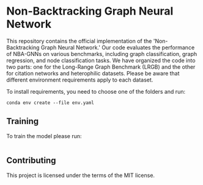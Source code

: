 # Non-Backtracking Graph Neural Network

This repository contains the official implementation of the 'Non-Backtracking Graph Neural Network.'
Our code evaluates the performance of NBA-GNNs on various benchmarks, including graph classification, graph regression, and node classification tasks.
We have organized the code into two parts: one for the Long-Range Graph Benchmark (LRGB) and the other for citation networks and heterophilic datasets.
Please be aware that different environment requirements apply to each dataset.

To install requirements, you need to choose one of the folders and run:

```setup
conda env create --file env.yaml
```

## Training

To train the model please run:

```python main.py
```

## Contributing

This project is licensed under the terms of the MIT license.
